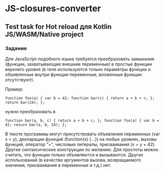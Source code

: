 # JS-closures-converter
<h2>Test task for Hot reload для Kotlin JS/WASM/Native project</h2>

<h3>Задание</h3>
Для JavaScript-подобного языка требуется преобразовать замыкания (функции, захватывающие внешние переменные) в простые функции верхнего уровня (в теле используются только параметры функции и объявленные внутри функции переменные, вложенные функции отсутствуют).

Пример:

`function foo(a) {
  var b = 42;
  function bar(c) {
    return a + b + c;
  };
  return bar(24);
};`


нужно преобразовать в

`function bar(a, b, c) {
  return a + b + c;
};
function foo(a) {
  var b = 42;
  return bar(a, b, 24);
};`

В тексте программы могут присутствовать объявления переменных (var x = y), декларации функций (function(x) {...}) на любых уровнях, вызовы функций, оператор “+”, числовые литералы, присваивания (x = y + 42). Другие синтаксические конструкции по желанию.
Для простоты можно считать, что функции только объявляются и вызываются. Других использований (в качестве аргументов вызова, возвращаемого значения, присваивания в переменные и т.д.) нет.
